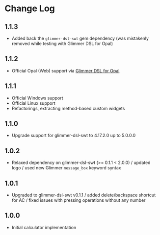 # Change Log

## 1.1.3

- Added back the `glimmer-dsl-swt` gem dependency (was mistakenly removed while testing with Glimmer DSL for Opal)

## 1.1.2

- Official Opal (Web) support via [Glimmer DSL for Opal](https://github.com/AndyObtiva/glimmer-dsl-opal)

## 1.1.1

- Official Windows support
- Official Linux support
- Refactorings, extracting method-based custom widgets

## 1.1.0

- Upgrade support for glimmer-dsl-swt to 4.17.2.0 up to 5.0.0.0

## 1.0.2

- Relaxed dependency on glimmer-dsl-swt (>= 0.1.1 < 2.0.0) / updated logo / used new Glimmer `message_box` keyword syntax

## 1.0.1

- Upgraded to glimmer-dsl-swt v0.1.1 / added delete/backspace shortcut for AC / fixed issues with pressing operations without any number

## 1.0.0

- Initial calculator implementation
